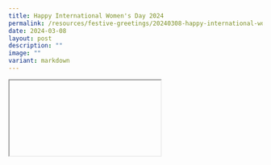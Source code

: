 ```yaml
---
title: Happy International Women's Day 2024
permalink: /resources/festive-greetings/20240308-happy-international-womens-day/
date: 2024-03-08
layout: post
description: ""
image: ""
variant: markdown
---
```

<iframe></iframe>